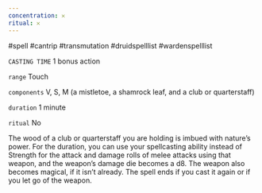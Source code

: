 ```yaml
---
concentration: 𐄂
ritual: 𐄂
---
```

#spell #cantrip #transmutation #druidspelllist #wardenspelllist

`CASTING TIME`
1 bonus action

`range`
Touch

`components`
V, S, M (a mistletoe, a shamrock leaf, and a club or quarterstaff)

`duration`
1 minute

`ritual`
No

The wood of a club or quarterstaff you are holding is imbued with nature’s power. For the duration, you can use your spellcasting ability instead of Strength for the attack and damage rolls of melee attacks using that weapon, and the weapon’s damage die becomes a d8. The weapon also becomes magical, if it isn’t already. The spell ends if you cast it again or if you let go of the weapon.